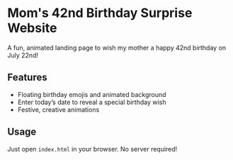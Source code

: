 # Mom's 42nd Birthday Surprise Website

A fun, animated landing page to wish my mother a happy 42nd birthday on July 22nd!

## Features
- Floating birthday emojis and animated background
- Enter today’s date to reveal a special birthday wish
- Festive, creative animations

## Usage
Just open `index.html` in your browser. No server required!
